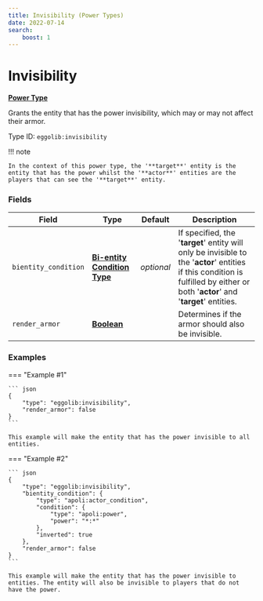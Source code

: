 ```yaml
---
title: Invisibility (Power Types)
date: 2022-07-14
search:
    boost: 1
---
```


#   Invisibility

**[Power Type]**

Grants the entity that has the power invisibility, which may or may not affect their armor.

Type ID: `eggolib:invisibility`


!!! note

    In the context of this power type, the '**target**' entity is the entity that has the power whilst the '**actor**' entities are the players that can see the '**target**' entity.


### Fields

Field | Type | Default | Description
------|------|---------|------------
`bientity_condition` | **[Bi-entity Condition Type]** | *optional* | If specified, the '**target**' entity will only be invisible to the '**actor**' entities if this condition is fulfilled by either or both '**actor**' and '**target**' entities.
`render_armor` | **[Boolean]** | | Determines if the armor should also be invisible.


### Examples

=== "Example #1"

    ``` json
    {
        "type": "eggolib:invisibility",
        "render_armor": false
    }
    ```

    This example will make the entity that has the power invisible to all entities.


=== "Example #2"

    ``` json
    {
        "type": "eggolib:invisibility",
        "bientity_condition": {
            "type": "apoli:actor_condition",
            "condition": {
                "type": "apoli:power",
                "power": "*:*"
            },
            "inverted": true
        },
        "render_armor": false
    }
    ```

    This example will make the entity that has the power invisible to entities. The entity will also be invisible to players that do not have the power.



[Power Type]: ../power_types.md
[Bi-entity Condition Type]: https://origins.readthedocs.io/en/latest/types/bientity_condition_types
[Boolean]: https://origins.readthedocs.io/en/latest/types/data_types/boolean
